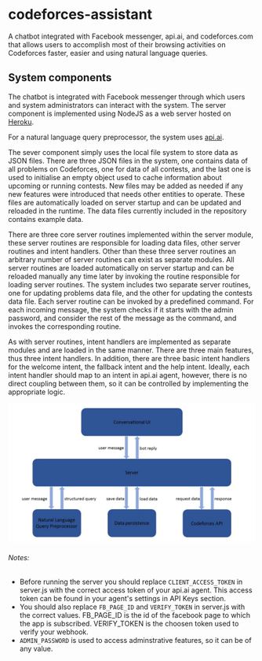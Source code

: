 # codeforces-assistant
A chatbot integrated with Facebook messenger, api.ai, and codeforces.com that allows users to accomplish most of their browsing activities on Codeforces faster, easier and using natural language queries.

## System components
The chatbot is integrated with Facebook messenger through which users and system administrators can interact with the system. The server component is implemented using NodeJS as a web server hosted on [Heroku](https://www.heroku.com/).

For a natural language query preprocessor, the system uses [api.ai](https://api.ai/).

The sever component simply uses the local file system to store data as JSON files. There are three JSON files in the system, one contains data of all problems on Codeforces, one for data of all contests, and the last one is used to initialise an empty object used to cache information about upcoming or running contests. New files may be added as needed if any new features were introduced that needs other entities to operate. These files are automatically loaded on server startup and can be updated and reloaded in the runtime. The data files currently included in the repository contains example data.

There are three core server routines implemented within the server module, these server routines are responsible for loading data files, other server routines and intent handlers. Other than these three server routines an arbitrary number of server routines can exist as separate modules. All server routines are loaded automatically on server startup and can be reloaded manually any time later by invoking the routine responsible for loading server routines. The system includes two separate server routines, one for updating problems data file, and the other for updating the contests data file. Each server routine can be invoked by a predefined command. For each incoming message, the system checks if it starts with the admin password, and consider the rest of the message as the command, and invokes the corresponding routine.

As with server routines, intent handlers are implemented as separate modules and are loaded in the same manner. There are three main features, thus three intent handlers. In addition, there are three basic intent handlers for the welcome intent, the fallback intent and the help intent. Ideally, each intent handler should map to an intent in api.ai agent, however, there is no direct coupling between them, so it can be controlled by implementing the appropriate logic.

![system diagram](/images/img01.JPG)

###### Notes:
- Before running the server you should replace `CLIENT_ACCESS_TOKEN` in server.js with the correct access token of your api.ai agent. This access token can be found in your agent's settings in API Keys section.
- You should also replace `FB_PAGE_ID` and `VERIFY_TOKEN` in server.js with the correct values. FB_PAGE_ID is the id of the facebook page to which the app is subscribed. VERIFY_TOKEN is the choosen token used to verify your webhook.
- `ADMIN_PASSWORD` is used to access adminstrative features, so it can be of any value.
